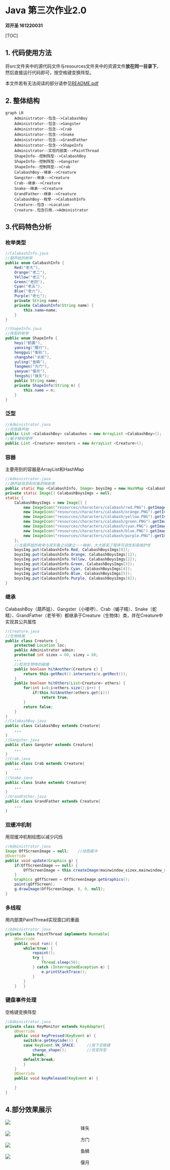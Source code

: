 # Java 第三次作业2.0

**邓开圣 161220031**

[TOC]

## 1. 代码使用方法

将src文件夹中的源代码文件与resources文件夹中的资源文件**放在同一目录下**，然后直接运行代码即可，按空格键变换阵型。

本文件若有无法阅读的部分请参见[README.pdf](https://github.com/KSDeng/java-2018f-homework/blob/master/20180925/%E9%82%93%E5%BC%80%E5%9C%A3-161220031/2.0/README.pdf)

## 2. 整体结构

```mermaid
graph LR
	Administrator--包含-->CalabashBoy
	Administrator--包含-->Gangster
	Administrator--包含-->Crab
	Administrator--包含-->Snake
	Administrator--包含-->GrandFather
	Administrator--包含-->ShapeInfo
	Administrator--实现内部类-->PaintThread
	ShapeInfo--控制阵型-->CalabashBoy
	ShapeInfo--控制阵型-->Gangster
	ShapeInfo--控制阵型-->Crab
	CalabashBoy--继承-->Creature
	Gangster--继承-->Creature
	Crab--继承-->Creature
	Snake--继承-->Creature
	GrandFather--继承-->Creature
	CalabashBoy--枚举-->CalabashInfo
	Creature--包含-->Location
	Creature-.包含引用.->Administrator
```



## 3.代码特色分析

### 枚举类型

```java
//CalabashInfo.java
//葫芦娃的枚举
public enum CalabashInfo {
	Red("老大"),
	Orange("老二"),
	Yellow("老三"),
	Green("老四"),
	Cyan("老五"),
	Blue("老六"),
	Purple("老七");
	private String name;	
	private CalabashInfo(String name) {
		this.name=name;
	}
}
```

```java
//ShapeInfo.java
//阵型的枚举
public enum ShapeInfo {
	heyi("鹤翼"),
	yanxing("雁行"),
	henggui("衡轨"),
	changshe("长蛇"),
	yuling("鱼鳞"),
	fangmen("方门"),
	yanyue("偃月"),
	fengshi("锋矢");
	public String name;
	private ShapeInfo(String n) {
		this.name = n;
	}
}
```



### 泛型

```java
//Administrator.java
//存放葫芦娃
public List <CalabashBoy> calabashes = new ArrayList <CalabashBoy>();
//蝎子精和喽啰
public List <Creature> monsters = new ArrayList <Creature>();
```



### 容器

主要用到的容器是ArrayList和HashMap

```java
//Administrator.java
//葫芦娃信息和形象的映射表
public static Map <CalabashInfo, Image> boysImg = new HashMap <CalabashInfo, Image>();
private static Image[] CalabashBoysImgs = null;
static {
	CalabashBoysImgs = new Image[] {
		new ImageIcon("resources/characters/calabash/red.PNG").getImage(),
		new ImageIcon("resources/characters/calabash/orange.PNG").getImage(),
		new ImageIcon("resources/characters/calabash/yellow.PNG").getImage(),
		new ImageIcon("resources/characters/calabash/green.PNG").getImage(),
		new ImageIcon("resources/characters/calabash/cyan.PNG").getImage(),
		new ImageIcon("resources/characters/calabash/blue.PNG").getImage(),
		new ImageIcon("resources/characters/calabash/purple.PNG").getImage()
	};
    //在葫芦娃的枚举与其形象之间建立一一映射，大大提高了程序可读性和易维护性
	boysImg.put(CalabashInfo.Red, CalabashBoysImgs[0]);
	boysImg.put(CalabashInfo.Orange, CalabashBoysImgs[1]);
	boysImg.put(CalabashInfo.Yellow, CalabashBoysImgs[2]);
	boysImg.put(CalabashInfo.Green, CalabashBoysImgs[3]);
	boysImg.put(CalabashInfo.Cyan, CalabashBoysImgs[4]);
	boysImg.put(CalabashInfo.Blue, CalabashBoysImgs[5]);
	boysImg.put(CalabashInfo.Purple, CalabashBoysImgs[6]);
}
```



### 继承

CalabashBoy（葫芦娃）、Gangster（小喽啰）、Crab（蝎子精）、Snake（蛇精）、GrandFather（老爷爷）都继承于Creature（生物体）类，并在Creature中实现其公共属性

```java
//Creature.java
//生物体类
public class Creature {
	protected Location loc;
	public Administrator admin;
	protected int sizex = 60, sizey = 60;	
    ...
    //检测生物体的碰撞
	public boolean hitAnother(Creature c) {
		return this.getRect().intersects(c.getRect());
	}
	public boolean hitOthers(List<Creature> others) {
		for(int i=0;i<others.size();i++) {
			if(this.hitAnother(others.get(i)))
				return true;
		}
		return false;
	}
}
//CalabashBoy.java
public class CalabashBoy extends Creature{
	...
}
//Gangster.java
public class Gangster extends Creature{
    ...
}
//Crab.java
public class Crab extends Creature{
    ...
}
//Snake.java
public class Snake extends Creature{
    ...
}
//GrandFather.java
public class GrandFather extends Creature{
    ...
}
```



### 双缓冲机制

用双缓冲机制绘图以减少闪烁

```java
//Administrator.java
Image OffScreenImage = null;	//绘图缓冲
@Override
public void update(Graphics g) {
	if(OffScreenImage == null) {
		OffScreenImage = this.createImage(mainwindow_sizex,mainwindow_sizey);
	}
	Graphics gOffScreen = OffScreenImage.getGraphics();
	paint(gOffScreen);
	g.drawImage(OffScreenImage, 0, 0, null);
}
```



### 多线程

用内部类PaintThread实现窗口的重画

```java
//Administrator.java
private class PaintThread implements Runnable{	
	@Override
	public void run() {
		while(true) {
			repaint();	
			try {
				Thread.sleep(50);
			} catch (InterruptedException e) {
				e.printStackTrace();
			}					
		}
	}	}
```



### 键盘事件处理

空格键变换阵型

```java
//Administrator.java
private class KeyMonitor extends KeyAdapter{
	@Override
	public void keyPressed(KeyEvent e) {
		switch(e.getKeyCode()) {
		case KeyEvent.VK_SPACE: 	//按下空格键
			change_shape();			//改变阵型
			break;
		default:break;
		}
	}
	@Override
	public void keyReleased(KeyEvent e) {
        
	}		
}
```



## 4.部分效果展示

<img src="https://github.com/KSDeng/pictures/blob/master/pictures/javaHW3/result/%E9%94%8B%E7%9F%A2.PNG?raw=true">

<center>锋矢</center>

<img src="https://github.com/KSDeng/pictures/blob/master/pictures/javaHW3/result/%E6%96%B9%E9%97%A8.PNG?raw=true">

<center>方门</center>

<img src="https://github.com/KSDeng/pictures/blob/master/pictures/javaHW3/result/%E9%B1%BC%E9%B3%9E.PNG?raw=true">

<center>鱼鳞</center>

<img src="https://github.com/KSDeng/pictures/blob/master/pictures/javaHW3/result/%E5%81%83%E6%9C%88.PNG?raw=true">

<center>偃月</center>

